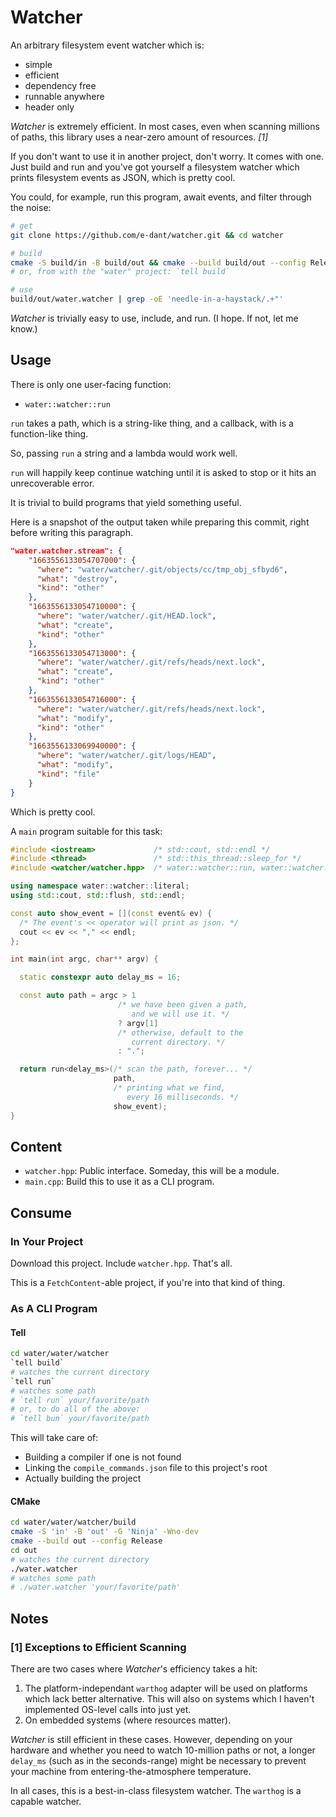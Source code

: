 # Watcher

An arbitrary filesystem event watcher which is:

- simple
- efficient
- dependency free
- runnable anywhere
- header only

*Watcher* is extremely efficient. In most cases,
even when scanning millions of paths, this library
uses a near-zero amount of resources. *[1]*

If you don't want to use it in another project,
don't worry. It comes with one. Just build and
run and you've got yourself a filesystem watcher
which prints filesystem events as JSON, which is
pretty cool.

You could, for example, run this program, await events,
and filter through the noise:

```bash
# get
git clone https://github.com/e-dant/watcher.git && cd watcher

# build
cmake -S build/in -B build/out && cmake --build build/out --config Release
# or, from with the "water" project: `tell build`

# use
build/out/water.watcher | grep -oE 'needle-in-a-haystack/.+"'
```

*Watcher* is trivially easy to use, include,
and run. (I hope. If not, let me know.)

## Usage

There is only one user-facing function:
  - `water::watcher::run`

`run` takes a path, which is a string-like thing, and a
callback, with is a function-like thing.

So, passing `run` a string and a lambda would work well.

`run` will happily keep continue watching until it is
asked to stop or it hits an unrecoverable error.

It is trivial to build programs that yield something useful.

Here is a snapshot of the output taken while preparing this
commit, right before writing this paragraph.

```json
"water.watcher.stream": {
    "1663556133054707000": {
      "where": "water/watcher/.git/objects/cc/tmp_obj_sfbyd6",
      "what": "destroy",
      "kind": "other"
    },
    "1663556133054710000": {
      "where": "water/watcher/.git/HEAD.lock",
      "what": "create",
      "kind": "other"
    },
    "1663556133054713000": {
      "where": "water/watcher/.git/refs/heads/next.lock",
      "what": "create",
      "kind": "other"
    },
    "1663556133054716000": {
      "where": "water/watcher/.git/refs/heads/next.lock",
      "what": "modify",
      "kind": "other"
    },
    "1663556133069940000": {
      "where": "water/watcher/.git/logs/HEAD",
      "what": "modify",
      "kind": "file"
    }
}
```

Which is pretty cool.

A `main` program suitable for this task:

```cpp
#include <iostream>             /* std::cout, std::endl */
#include <thread>               /* std::this_thread::sleep_for */
#include <watcher/watcher.hpp>  /* water::watcher::run, water::watcher::event */

using namespace water::watcher::literal;
using std::cout, std::flush, std::endl;

const auto show_event = [](const event& ev) {
  /* The event's << operator will print as json. */
  cout << ev << "," << endl;
};

int main(int argc, char** argv) {

  static constexpr auto delay_ms = 16;

  const auto path = argc > 1
                        /* we have been given a path,
                           and we will use it. */
                        ? argv[1]
                        /* otherwise, default to the
                           current directory. */
                        : ".";

  return run<delay_ms>(/* scan the path, forever... */
                       path,
                       /* printing what we find,
                          every 16 milliseconds. */
                       show_event);
}
```

## Content

- `watcher.hpp`:
    Public interface. Someday, this will be a module.
- `main.cpp`:
    Build this to use it as a CLI program.

## Consume

### In Your Project

Download this project. Include `watcher.hpp`. That's all.

This is a `FetchContent`-able project, if you're into that
kind of thing.

### As A CLI Program

#### Tell

```sh
cd water/water/watcher
`tell build`
# watches the current directory
`tell run`
# watches some path
# `tell run` your/favorite/path
# or, to do all of the above:
# `tell bun` your/favorite/path
```

This will take care of:
  - Building a compiler if one is not found
  - Linking the `compile_commands.json` file
    to this project's root
  - Actually building the project

#### CMake

```sh
cd water/water/watcher/build
cmake -S 'in' -B 'out' -G 'Ninja' -Wno-dev
cmake --build out --config Release
cd out
# watches the current directory
./water.watcher
# watches some path
# ./water.watcher 'your/favorite/path'
```

## Notes

### [1] Exceptions to Efficient Scanning

There are two cases where *Watcher*'s efficiency takes a hit:

1. The platform-independant `warthog` adapter will be used on
platforms which lack better alternative. This will also on
systems which I haven't implemented OS-level calls into just yet.
2. On embedded systems (where resources matter).

*Watcher* is still efficient in these cases. However, depending
on your hardware and whether you need to watch 10-million paths
or not, a longer `delay_ms` (such as in the seconds-range) might
be necessary to prevent your machine from entering-the-atmosphere
temperature.

In all cases, this is a best-in-class filesystem watcher.
The `warthog` is a capable watcher.
